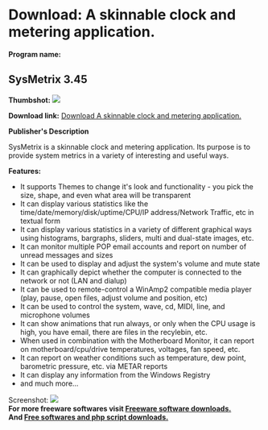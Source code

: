 # Download: A skinnable clock and metering application.

**Program name:**

## SysMetrix 3.45

  
**Thumbshot:** ![](http://www.freewarefiles.com/screenshot/sysmetrix_md.gif)   
  
**Download link:** [Download A skinnable clock and metering application.](http://freesoftwares.boysofts.com/SysMetrix_program_13898.html)  
  


**Publisher's Description**  
  


SysMetrix is a skinnable clock and metering application. Its purpose is to provide system metrics in a variety of interesting and useful ways. 

**Features:**

  * It supports Themes to change it's look and functionality - you pick the size, shape, and even what area will be transparent 
  * It can display various statistics like the time/date/memory/disk/uptime/CPU/IP address/Network Traffic, etc in textual form 
  * It can display various statistics in a variety of different graphical ways using histograms, bargraphs, sliders, multi and dual-state images, etc. 
  * It can monitor multiple POP email accounts and report on number of unread messages and sizes 
  * It can be used to display and adjust the system's volume and mute state 
  * It can graphically depict whether the computer is connected to the network or not (LAN and dialup) 
  * It can be used to remote-control a WinAmp2 compatible media player (play, pause, open files, adjust volume and position, etc) 
  * It can be used to control the system, wave, cd, MIDI, line, and microphone volumes 
  * It can show animations that run always, or only when the CPU usage is high, you have email, there are files in the recylebin, etc. 
  * When used in combination with the Motherboard Monitor, it can report on motherboard/cpu/drive temperatures, voltages, fan speed, etc. 
  * It can report on weather conditions such as temperature, dew point, barometric pressure, etc. via METAR reports 
  * It can display any information from the Windows Registry 
  * and much more... 

  
  
Screenshot: ![](http://www.freewarefiles.com/screenshot/sysmetrix.gif)   
**For more freeware softwares visit [Freeware software downloads.](http://freesoftwares.boysofts.com/)**   
**And [Free softwares and php script downloads.](http://www.boysofts.com/)**
